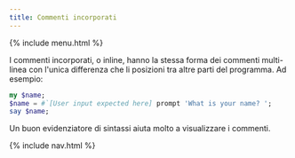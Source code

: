 ```yaml
---
title: Commenti incorporati
---
```


{% include menu.html %}

I commenti incorporati, o inline, hanno la stessa forma dei commenti multi-linea con l'unica differenza che li posizioni tra altre parti del programma. Ad esempio:

```raku
my $name;
$name = #`[User input expected here] prompt 'What is your name? ';
say $name;
```

Un buon evidenziatore di sintassi aiuta molto a visualizzare i commenti.

{% include nav.html %}